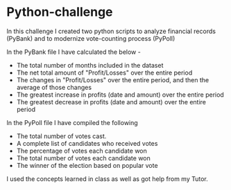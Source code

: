 # Python-challenge
In this challenge I created two python scripts to analyze financial records (PyBank) and to modernize vote-counting process (PyPoll)

In the PyBank file I have calculated the below - 
 - The total number of months included in the dataset
 - The net total amount of "Profit/Losses" over the entire period
 - The changes in "Profit/Losses" over the entire period, and then the average of those changes
 - The greatest increase in profits (date and amount) over the entire period
 - The greatest decrease in profits (date and amount) over the entire period

In the PyPoll file I have compiled the following 
 - The total number of votes cast. 
 - A complete list of candidates who received votes
 - The percentage of votes each candidate won
 - The total number of votes each candidate won
 - The winner of the election based on popular vote

I used the concepts learned in class as well as got help from my Tutor. 
